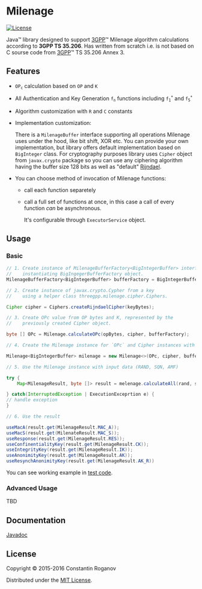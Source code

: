# Milenage

[![License](https://img.shields.io/badge/license-MIT-blue.svg?style=flat)](https://opensource.org/licenses/MIT)

Java™ library designed to support [3GPP](http://www.3gpp.org)™ Milenage algorithm calculations according to **3GPP TS 35.206**.
Has written from scratch i.e. is not based on C sourse code from [3GPP](http://www.3gpp.org)™ TS 35.206 Annex 3.

## Features
 
 * <code>OP<sub>c</sub></code> calculation based on `OP` and `K`
 * All Authentication and Key Generation <code>f<sub>n</sub></code> functions including <code>f<sub>1</sub><sup>\*</sup></code> and <code>f<sub>5</sub><sup>\*</sup></code>
 * Algorithm customization with `R` and `C` constants 
 * Implementation customization:
 
    There is a `MilenageBuffer` interface supporting all operations Milenage uses under the hood, like bit shift, XOR etc.
    You can provide your own implementation, but library offers default implementation based on `BigInteger` class.
    For cryptography purposes library uses `Cipher` object from `javax.crypto` package so you can use any ciphering algorithm having the buffer size 128 bits as well as "default" [Rijndael](https://en.wikipedia.org/wiki/Advanced_Encryption_Standard?oldformat=true).
 
 * You can choose method of invocation of Milenage functions:
 
    * call each function separetely
    * call a full set of functions at once, in this case a call of every function _can_ be asynchronous.
        
        It's configurable through `ExecutorService` object.

## Usage
### Basic

```java
// 1. Create instance of MilenageBufferFactory<BigIntegerBuffer> interface by
//    instantiating BigIngegerBufferFactory object.
MilenageBufferFactory<BigIntegerBuffer> bufferFactory = BigIntegerBufferFactory.getInstance();

// 2. Create instance of javax.crypto.Cypher from a key
//    using a helper class threegpp.milenage.cipher.Ciphers.

Cipher cipher = Ciphers.createRijndaelCipher(keyBytes);

// 3. Create OPc value from OP bytes and K, represented by the
//    previously created Cipher object.

byte [] OPc = Milenage.calculateOPc(opBytes, cipher, bufferFactory);

// 4. Create the Milenage instance for `OPc` and Cipher instances with MilenageBufferFactory.

Milenage<BigIntegerBuffer> milenage = new Milenage<>(OPc, cipher, bufferFactory);

// 5. Use the Milenage instance with input data (RAND, SQN, AMF)

try {
    Map<MilenageResult, byte []> result = melenage.calculateAll(rand, sqn, amf, Executors.newCachedThreadPull);

} catch(InterruptedException | ExecutionExceprtion e) {
// handle exception
}

// 6. Use the result

useMacA(result.get(MilenageResult.MAC_A));
useMacS(result.get(MilenateResult.MAC_S));
useResponse(result.get(MilenageResult.RES));
useConfinentialityKey(result.get(MilenageResult.CK));
useIntegrityKey(result.get(MilenageResult.IK));
useAnonimityKey(result.get(MilenageResult.AK));
useResynchAnonimityKey(result.get(MilenageResult.AK_R))


```

You can see working example in [test code](src/test/java/threegpp/milenage/MilenageTest.java).

### Advanced Usage

TBD

## Documentation

[Javadoc](https://brake.github.io/milenage/)

## License

Copyright © 2015-2016 Constantin Roganov

Distributed under the [MIT License](https://opensource.org/licenses/MIT).  
